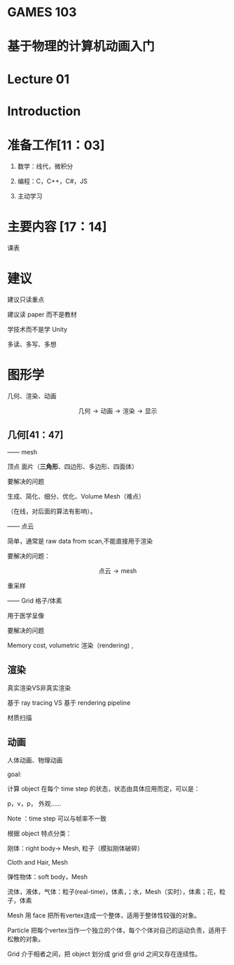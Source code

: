 # GAMES 103

# 基于物理的计算机动画入门 

# Lecture 01

# Introduction

# 准备工作[11：03]

1. 数学：线代，微积分

2. 编程：C，C++，C#，JS

3. 主动学习
   
# 主要内容 [17：14]

课表

# 建议

建议只读重点

建议读 paper 而不是教材

学技术而不是学 Unity

多读、多写、多想

# 图形学

几何、渲染、动画

$$ 
\text{几何}\rightarrow \text{动画}\rightarrow\text{渲染}\rightarrow \text{显示}
$$

## 几何[41：47]

—— mesh

顶点 面片（**三角形**、四边形、多边形、四面体）

要解决的问题

生成、简化、细分、优化、Volume Mesh（难点）

（在线，对后面的算法有影响）。

—— 点云 

简单，通常是 raw data from scan,不能直接用于渲染

要解决的问题：

$$
\text{点云}\rightarrow \text{mesh}
$$

重采样

—— Grid 格子/体素

用于医学呈像

要解决的问题

Memory cost, volumetric 渲染（rendering) ,

## 渲染

真实渲染VS非真实渲染
 
基于 ray tracing VS 基于 rendering pipeline

材质扫描

## 动画

人体动画、物理动画 

goal:

计算 object 在每个 time step 的状态，状态由具体应用而定，可以是：

p，v，p， 外观……

Note ：time step 可以与帧率不一致

根据 object 特点分类：

刚体：right body→ Mesh, 粒子（模拟刚体破碎）

Cloth and Hair, Mesh

弹性物体：soft body，Mesh

流体，液体，气体：粒子(real-time)，体素，；水，Mesh（实时），体素；花，粒子，体素

Mesh 用 face 把所有vertex连成一个整体，适用于整体性较强的对象。

Particle 把每个vertex当作一个独立的个体，每个个体对自己的运动负责，适用于松散的对象。

Grid 介于相者之间，把 object 划分成 grid 但 grid 之间又存在连续性。

